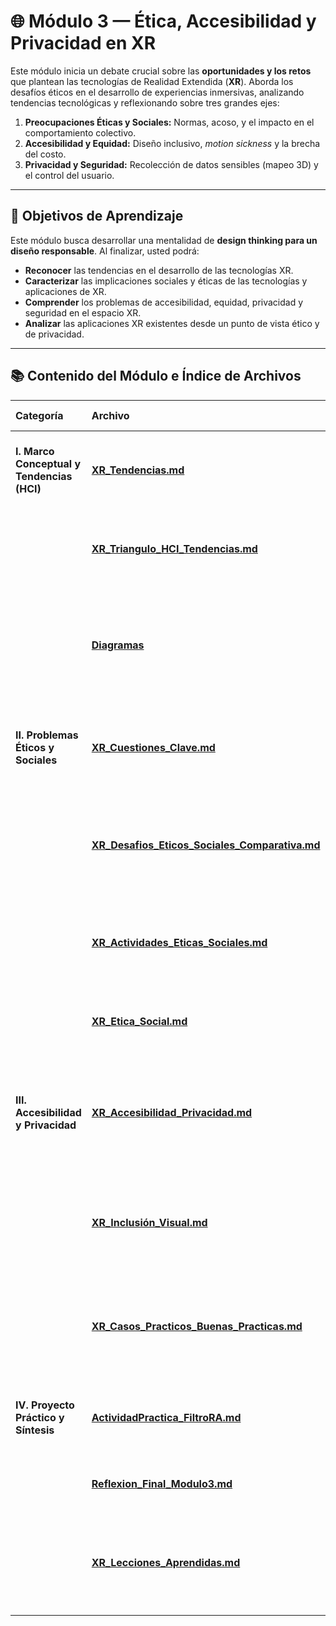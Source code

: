 # 🌐 Módulo 3 — Ética, Accesibilidad y Privacidad en XR

Este módulo inicia un debate crucial sobre las **oportunidades y los retos** que plantean las tecnologías de Realidad Extendida (**XR**). Aborda los desafíos éticos en el desarrollo de experiencias inmersivas, analizando tendencias tecnológicas y reflexionando sobre tres grandes ejes:

1.  **Preocupaciones Éticas y Sociales:** Normas, acoso, y el impacto en el comportamiento colectivo.
2.  **Accesibilidad y Equidad:** Diseño inclusivo, *motion sickness* y la brecha del costo.
3.  **Privacidad y Seguridad:** Recolección de datos sensibles (mapeo 3D) y el control del usuario.

---

## 🎯 Objetivos de Aprendizaje

Este módulo busca desarrollar una mentalidad de **design thinking para un diseño responsable**. Al finalizar, usted podrá:

* **Reconocer** las tendencias en el desarrollo de las tecnologías XR.
* **Caracterizar** las implicaciones sociales y éticas de las tecnologías y aplicaciones de XR.
* **Comprender** los problemas de accesibilidad, equidad, privacidad y seguridad en el espacio XR.
* **Analizar** las aplicaciones XR existentes desde un punto de vista ético y de privacidad.

---

## 📚 Contenido del Módulo e Índice de Archivos

| Categoría | Archivo | Descripción del Contenido |
| :--- | :--- | :--- |
| **I. Marco Conceptual y Tendencias (HCI)** | **[XR_Tendencias.md](XR_Tendencias.md)** | Notas generales sobre la evolución de los tres ejes de tendencias: **Personas, Tareas y Tecnología**. |
| | **[XR_Triangulo_HCI_Tendencias.md](XR_Triangulo_HCI_Tendencias.md)** | Definición y estructura del modelo Personas-Tareas-Tecnología como marco de análisis. |
| | **[Diagramas](Diagrams/)** | Archivos que contienen la sintaxis y los diagramas visuales del marco (ejemplos como `image_a60801.png` y `image_a54104.png`). |
| **II. Problemas Éticos y Sociales** | **[XR_Cuestiones_Clave.md](XR_Cuestiones_Clave.md)** | Listado general de las preguntas más importantes a considerar en el diseño XR (diseño, tecnología, usuario). |
| | **[XR_Desafios_Eticos_Sociales_Comparativa.md](XR_Desafios_Eticos_Sociales_Comparativa.md)** | Tabla comparativa que resume y organiza los desafíos por categorías (Diseño, Uso Social, Privacidad). |
| | **[XR_Actividades_Eticas_Sociales.md](XR_Actividades_Eticas_Sociales.md)** | Notas sobre las preocupaciones éticas y sociales, incluyendo normas de comportamiento y acoso. |
| | **[XR_Etica_Social.md](XR_Etica_Social.md)** | Archivo auxiliar que contiene el análisis de dilemas éticos y su impacto social. |
| **III. Accesibilidad y Privacidad** | **[XR_Accesibilidad_Privacidad.md](XR_Accesibilidad_Privacidad.md)** | Notas específicas sobre las limitaciones de la accesibilidad (discapacidades visuales, *motion sickness*) y los desafíos de la privacidad. |
| | **[XR_Inclusión_Visual.md](XR_Inclusión_Visual.md)** | Notas sobre cómo la XR puede aumentar las capacidades visuales o ser accesible (Principios de Diseño Inclusivo). |
| | **[XR_Casos_Practicos_Buenas_Practicas.md](XR_Casos_Practicos_Buenas_Practicas.md)** | Ejemplos concretos (como **iGYM** o **Seeing VR**) que ilustran soluciones positivas a los problemas de equidad. |
| **IV. Proyecto Práctico y Síntesis** | **[ActividadPractica_FiltroRA.md](ActividadPractica_FiltroRA.md)** | Análisis de Impacto Final (Tarea 3) basado en una actividad práctica (ej. Filtro RA). |
| | **[Reflexion_Final_Modulo3.md](Reflexion_Final_Modulo3.md)** | Tu síntesis personal sobre los aprendizajes y retos del módulo. |
| | **[XR_Lecciones_Aprendidas.md](XR_Lecciones_Aprendidas.md)** | Reflexiones estratégicas sobre cómo aplicar las lecciones del desarrollo web/móvil para evitar repetir errores en XR. |